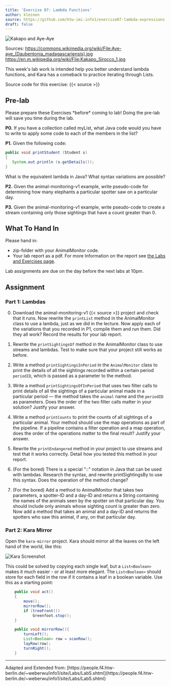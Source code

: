 ```yaml
---
title: 'Exercise 07: Lambda Functions'
author: kleinen
source: https://github.com/htw-imi-info1/exercise07-lambda-expressions
draft: false
---
```


![Kakapo and Aye-Aye](./kakapo-aye-aye.jpg)

Sources:
https://commons.wikimedia.org/wiki/File:Aye-aye_(Daubentonia_madagascariensis).jpg
https://en.m.wikipedia.org/wiki/File:Kakapo_Sirocco_1.jpg


This week's lab work is intended help you better understand lambda functions, and Kara has a comeback to practice iterating through Lists.

Source code for this exercise: {{< source >}}

## Pre-lab

Please prepare these Exercises \*before\* coming to lab! Doing the pre-lab will save you time during the lab.

**P0.** If you have a collection called myList, what Java code would you have to write to apply some code to each of the members in the list?

**P1.** Given the following code:

  ```java
public void printStudent (Student s)
{
     System.out.println (s.getDetails());
}
```

What is the equivalent lambda in Java? What syntax variations are possible?

**P2.** Given the animal-monitoring-v1 example, write pseudo-code for determining how many elephants a particular spotter saw on a particular day.

**P3.** Given the animal-monitoring-v1 example, write pseudo-code to create a stream containing only those sightings that have a count greater than 0.


## What To Hand In
Please hand in:
* zip-folder with your AnimalMonitor code.
* Your lab report as a pdf. For more Information on the report see [the Labs and Exercises page](../).

Lab assignments are due on the day before the next labs at 10pm.


## Assignment

### Part 1: Lambdas

0. Download the animal-monitoring-v1 {{< source  >}} project and check that it runs. Now rewrite the `printList` method in the AnimalMonitor class to use a lambda, just as we did in the lecture. Now apply each of the variations that you recorded in P1, compile them and run them. Did they all work? Record the results for your lab report.

1. Rewrite the `printSightingsOf` method in the AnimalMonitor class to use streams and lambdas. Test to make sure that your project still works as before.

2. Write a method `printSightingsInPeriod` in the `AnimalMonitor` class to print the details of all the sightings recorded within a certain period `periodID`, which is passed as a parameter to the method.

3. Write a method `printSightingsOfInPeriod` that uses two filter calls to print details of all the sightings of a particular animal made in a particular period — the method takes the `animal` name and the `periodID` as parameters. Does the order of the two filter calls matter in your solution? Justify your answer.

4. Write a method `printCounts` to print the counts of all sightings of a particular animal. Your method should use the map operations as part of the pipeline. If a pipeline contains a filter operation and a map operation, does the order of the operations matter to the final result? Justify your answer.

5. Rewrite the `printEndangered` method in your project to use streams and test that it works correctly. Detail how you tested this method in your report.

6. (For the bored) There is a special "::" notation in Java that can be used with lambdas. Research the syntax, and rewrite printSightingsBy to use this syntax. Does the operation of the method change?

7. (For the bored) Add a method to AnimalMonitor that takes two parameters, a spotter-ID and a day-ID and returns a String containing the names of the animals seen by the spotter on that particular day. You should include only animals whose sighting count is greater than zero. Now add a method that takes an animal and a day-ID and returns the spotters who saw this animal, if any, on that particular day.

### Part 2: Kara Mirror

Open the `kara-mirror` project. Kara should mirror all the leaves on the left hand of the world, like this:

![Kara Screenshot ](./kara-mirror.jpg)

This could be solved by copying each single leaf, but a `List<Boolean>`  makes it much easier - or at least more elegant.
The `List<Boolean>` should store for each field in the row if it contains a leaf in a boolean variable.
Use this as a starting point:

```java
    public void act() 
    {
        move();
        mirrorRow();
        if (treeFront())
            Greenfoot.stop();
    }  

    public void mirrorRow(){
        turnLeft();
        List<Boolean> row = scanRow();
        layRow(row);
        turnRight();
    }
```

<hr />
Adapted and Extended from:
[https://people.f4.htw-berlin.de/~weberwu/info1/site/Labs/Lab5.shtml](https://people.f4.htw-berlin.de/~weberwu/info1/site/Labs/Lab5.shtml)

